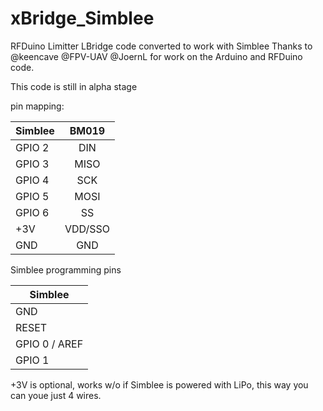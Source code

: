 # xBridge_Simblee
RFDuino Limitter LBridge code converted to work with Simblee
Thanks to @keencave @FPV-UAV @JoernL for work on the Arduino and RFDuino code.

This code is still in alpha stage

pin mapping:

| Simblee      | BM019  |
| ------------ |:------:|
| GPIO 2       | DIN    |
| GPIO 3       | MISO   |
| GPIO 4       | SCK    |
| GPIO 5       | MOSI   |
| GPIO 6       | SS     |
| +3V          | VDD/SSO|
| GND          | GND    |

Simblee programming pins

| Simblee      |
| ------------ |
| GND          |
| RESET        |
| GPIO 0 / AREF|
| GPIO 1       |

+3V is optional, works w/o if Simblee is powered with LiPo, this way you can youe just 4 wires.
